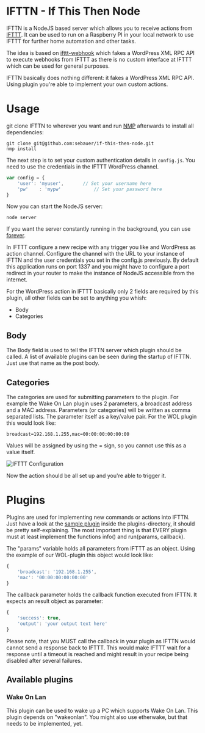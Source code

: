 IFTTN - If This Then Node
=================

IFTTN is a NodeJS based server which allows you to receive actions from [IFTTT](http://www.ifttt.com). It can be used to run on a Raspberry PI in your local network to use IFTTT for further home automation and other tasks.

The idea is based on [ifttt-webhook](https://github.com/captn3m0/ifttt-webhook/) which fakes a WordPress XML RPC API to execute webhooks from IFTTT as there is no custom interface at IFTTT which can be used for general purposes.

IFTTN basically does nothing different: it fakes a WordPress XML RPC API. Using plugin you're able to implement your own custom actions.

# Usage

git clone IFTTN to wherever you want and run [NMP](https://www.npmjs.org/) afterwards to install all dependencies:
```
git clone git@github.com:sebauer/if-this-then-node.git
nmp install
```

The next step is to set your custom authentication details in `config.js`. You need to use the credentials in the IFTTT WordPress channel.
```javascript
var config = {
	'user': 'myuser',		// Set your username here
	'pw'	: 'mypw'			// Set your password here
}
```

Now you can start the NodeJS server:
```
node server
```

If you want the server constantly running in the background, you can use [forever](https://www.npmjs.org/package/forever).

In IFTTT configure a new recipe with any trigger you like and WordPress as action channel. Configure the channel with the URL to your instance of IFTTN and the user credentials you set in the config.js previously. By default this application runs on port 1337 and you might have to configure a port redirect in your router to make the instance of NodeJS accessible from the internet.

For the WordPress action in IFTTT basically only 2 fields are required by this plugin, all other fields can be set to anything you whish:
 * Body
 * Categories
 
## Body
The Body field is used to tell the IFTTN server which plugin should be called. A list of available plugins can be seen during the startup of IFTTN. Just use that name as the post body.

## Categories
The categories are used for submitting parameters to the plugin. For example the Wake On Lan plugin uses 2 parameters, a broadcast address and a MAC address. Parameters (or categories) will be written as comma separated lists. The parameter itself as a key/value pair. For the WOL plugin this would look like:
```
broadcast=192.168.1.255,mac=00:00:00:00:00:00
```

Values will be assigned by using the = sign, so you cannot use this as a value itself.

![IFTTT Configuration](http://sebauer.github.io/if-this-then-node/images/ifttt-screenshot.jpg)

Now the action should be all set up and you're able to trigger it.

# Plugins
Plugins are used for implementing new commands or actions into IFTTN. Just have a look at the [sample plugin](https://github.com/sebauer/if-this-then-node/blob/master/plugins/sample-plugin.js) inside the plugins-directory, it should be pretty self-explaining. The most important thing is that EVERY plugin must at least implement the functions info() and run(params, callback).

The "params" variable holds all parameters from IFTTT as an object. Using the example of our WOL-plugin this object would look like:
```javascript
{
	'broadcast': '192.168.1.255',
	'mac': '00:00:00:00:00:00'
}
```

The callback parameter holds the callback function executed from IFTTN. It expects an result object as parameter:
```javascript
{
	'success': true,
	'output': 'your output text here'
}
```

Please note, that you MUST call the callback in your plugin as IFTTN would cannot send a response back to IFTTT. This would make IFTTT wait for a response until a timeout is reached and might result in your recipe being disabled after several failures.

## Available plugins
### Wake On Lan
This plugin can be used to wake up a PC which supports Wake On Lan. This plugin depends on "wakeonlan". You might also use etherwake, but that needs to be implemented, yet.